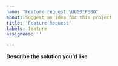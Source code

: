 ```yaml
---
name: "Feature request \U0001F680"
about: Suggest an idea for this project
title: 'Feature Request'
labels: feature
assignees: ''

---
```


<!-- Please read our Rules of Conduct: https://opensource.microsoft.com/codeofconduct/ -->
<!-- Please search existing issues to avoid creating duplicates. -->

**Describe the solution you'd like**

